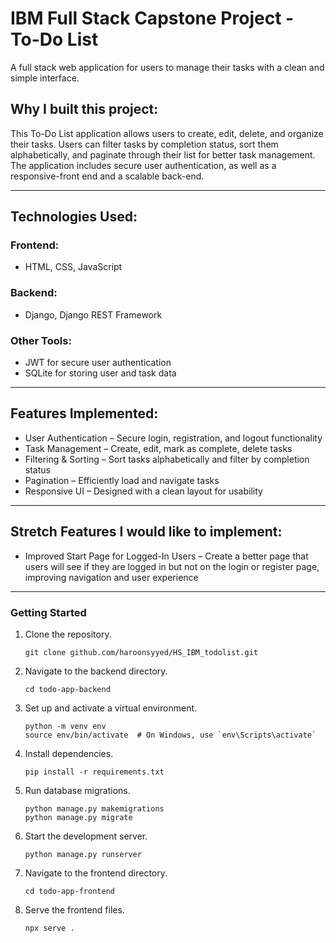 # IBM Full Stack Capstone Project - To-Do List

A full stack web application for users to manage their tasks with a clean and simple interface.

## Why I built this project: 

This To-Do List application allows users to create, edit, delete, and organize their tasks. Users can filter tasks by completion status, sort them alphabetically, and paginate through their list for better task management. The application includes secure user authentication, as well as a responsive-front end and a scalable back-end.

---

## Technologies Used: 
### Frontend: 
- HTML, CSS, JavaScript
### Backend: 
- Django, Django REST Framework
### Other Tools: 
- JWT for secure user authentication
- SQLite for storing user and task data

---

## Features Implemented: 
- User Authentication – Secure login, registration, and logout functionality
- Task Management – Create, edit, mark as complete, delete tasks
- Filtering & Sorting – Sort tasks alphabetically and filter by completion status
- Pagination – Efficiently load and navigate tasks
- Responsive UI – Designed with a clean layout for usability

---

## Stretch Features I would like to implement: 
- Improved Start Page for Logged-In Users – Create a better page that users will see if they are logged in but not on the login or register page, improving navigation and user experience

---

### Getting Started

1. Clone the repository.

    ```shell
    git clone github.com/haroonsyyed/HS_IBM_todolist.git
    ```

2. Navigate to the backend directory.

    ```shell
    cd todo-app-backend
    ```

3. Set up and activate a virtual environment.

    ```shell
    python -m venv env
    source env/bin/activate  # On Windows, use `env\Scripts\activate`
    ```

4. Install dependencies.

    ```shell
    pip install -r requirements.txt
    ```

5. Run database migrations.

    ```shell
    python manage.py makemigrations
    python manage.py migrate
    ```

6. Start the development server.

    ```shell
    python manage.py runserver
    ```

7. Navigate to the frontend directory.

    ```shell
    cd todo-app-frontend
    ```

2. Serve the frontend files.

    ```shell
    npx serve .
    ```
    
